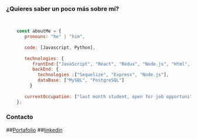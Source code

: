 ### ¿Quieres saber un poco más sobre mí?
```javascript


    const aboutMe = {
       pronouns: "he" | "him",
       
       code: [Javascript, Python],
       
       technologies: {
          frontEnd:["JavaScript", "React", "Redux", "Node.js", "Html", "Css"]
          backEnd: {
            technologies :["Sequelize", "Express", "Node.js"],
            dataBase: ["MySQL", "PostgreSQL"]
    	 }
    
       currentOccupation: ["last month student, open for job opportunities"]
    };

```

### Contacto
##[Portafolio](https://gioh2020.github.io/)
##[linkedin](https://www.linkedin.com/in/ngvb)
